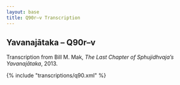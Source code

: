 ```yaml
---
layout: base
title: Q90r–v Transcription
---
```


<h2>Yavanajātaka – Q90r–v</h2>

<p>
Transcription from Bill M. Mak, <em>The Last Chapter of Sphujidhvaja’s Yavanajātaka</em>, 2013.
</p>

{% include "transcriptions/q90.xml" %}